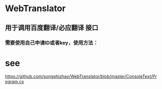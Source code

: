 # WebTranslator
## 用于调用百度翻译/必应翻译 接口
### 需要使用自己申请ID或者key，使用方法：
# see
https://github.com/songshizhao/WebTranslator/blob/master/ConsoleText/Program.cs
